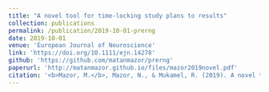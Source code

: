 ```yaml
---
title: "A novel tool for time-locking study plans to results"
collection: publications
permalink: /publication/2019-10-01-prerng
date: 2019-10-01
venue: 'European Journal of Neuroscience'
link: 'https://doi.org/10.1111/ejn.14278'
github: 'https://github.com/matanmazor/prerng'
paperurl: 'http://matanmazor.github.io/files/mazor2019novel.pdf'
citation: '<b>Mazor, M.</b>, Mazor, N., & Mukamel, R. (2019). A novel tool for time‐locking study plans to results. <i>European Journal of Neuroscience</i>, 49(9), 1149-1156.'
---
```


